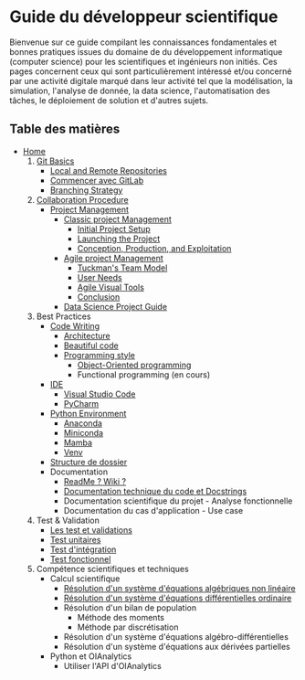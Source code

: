 # Guide du développeur scientifique

Bienvenue sur ce guide compilant les connaissances fondamentales et bonnes pratiques issues du domaine de du développement informatique (computer science) pour les scientifiques et ingénieurs non initiés. Ces pages concernent ceux qui sont particulièrement intéressé et/ou concerné par une activité digitale marqué dans leur activité tel que la modélisation, la simulation, l'analyse de donnée, la data science, l'automatisation des tâches, le déploiement de solution et d'autres sujets.

## Table des matières

- [Home](index.md)
  1. [Git Basics](1-git_basics/git_basics.md)
     - [Local and Remote Repositories](1-git_basics/local_remote_repositories.md)
     - [Commencer avec GitLab](1-git_basics/getting_started_with_gitlab.md)
     - [Branching Strategy](1-git_basics/branching_strategy.md)
  2. [Collaboration Procedure](2-collaboration_procedure/collab_procedure.md)
     - [Project Management](2-collaboration_procedure/project_management.md)
         - [Classic project Management](2-collaboration_procedure/project_management/A-Classic_Project_Management.md)
             - [Initial Project Setup](2-collaboration_procedure/project_management/A-Classic_Project_Management/i-initialiser_projet.md)
             - [Launching the Project](2-collaboration_procedure/project_management/A-Classic_Project_Management/ii-lancer-projet.md)
             - [Conception, Production, and Exploitation](2-collaboration_procedure/project_management/A-Classic_Project_Management/iii-conception_production_exploitation.md)
         - [Agile project Management](2-collaboration_procedure/project_management/B-Agile_Project_Management.md)
             - [Tuckman's Team Model](2-collaboration_procedure/project_management/B-Agile_Project_Management/i-equipe_modele_tuckman.md)
             - [User Needs](2-collaboration_procedure/project_management/B-Agile_Project_Management/ii-besoin_utilisateur.md)
             - [Agile Visual Tools](2-collaboration_procedure/project_management/B-Agile_Project_Management/iii-outils_visuels_agile.md)
             - [Conclusion](2-collaboration_procedure/project_management/B-Agile_Project_Management/iv-conclusion.md)
         - [Data Science Project Guide](2-collaboration_procedure/project_management/C-Data_Science_Project_Guide.md)
  3. Best Practices
     - [Code Writing](3-bests_practices/code_writing.md)
       - [Architecture](3-bests_practices/code_writing/architecture.md)
       - [Beautiful code](3-bests_practices/code_writing/beautiful_code_pep8.md)
       - [Programming style](3-bests_practices/code_writing/programming_style.md)
         - [Object-Oriented programming](3-bests_practices/code_writing/programming_style/object_oriented_programming.md)
         - Functional programming (en cours)
     - [IDE](3-bests_practices/IDE.md)
         - [Visual Studio Code](3-bests_practices/IDE/visual_studio_code.md)
         - [PyCharm](3-bests_practices/IDE/pycharm.md)
     - [Python Environment](3-bests_practices/python_environment.md)
         - [Anaconda](3-bests_practices/python_environment/anaconda.md)
         - [Miniconda](3-bests_practices/python_environment/miniconda.md)
         - [Mamba](3-bests_practices/python_environment/mamba.md)
         - [Venv](3-bests_practices/python_environment/venv.md)
     - [Structure de dossier](3-bests_practices/repository_structure/project_arborescence.md)
     - Documentation
       - [ReadMe ? Wiki ?](3-bests_practices/documentation/why_read_me_why_wiki.md)
       - [Documentation technique du code et Docstrings](3-bests_practices/documentation/technical_doc_code.md)
       - Documentation scientifique du projet - Analyse fonctionnelle
       - Documentation du cas d'application - Use case
  4. Test & Validation
     - [Les test et validations](4-test_validation/test_valid.md)
     - [Test unitaires](4-test_validation/test_unitaire.md)
     - [Test d'intégration](4-test_validation/test_integration.md)
     - [Test fonctionnel](4-test_validation/test_fonctionnels.md)
  5. Compétence scientifiques et techniques
     - Calcul scientifique
       - [Résolution d'un système d'équations algébriques non linéaire](5-scientific_technical_skills/NLAE_resolution.md)
       - [Résolution d'un système d'équations différentielles ordinaire](5-scientific_technical_skills/ODE_resolution.md)
       - Résolution d'un bilan de population
         - Méthode des moments
         - Méthode par discrétisation
       - Résolution d'un système d'équations algébro-différentielles
       - Résolution d'un système d'équations aux dérivées partielles
     - Python et OIAnalytics
       - Utiliser l'API d'OIAnalytics
